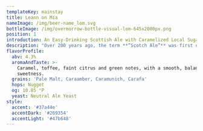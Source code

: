 ```yaml
---
templateKey: mainstay
title: Leann on Mía
nameImage: /img/beer-name_lom.svg
bottleImage: /img/overmorrow-bottle-visual-lom-645x2000px.png
position: 1
introduction: An Easy-Drinking Scottish Ale with Caramelized Local Sugarcane
description: "Over 200 years ago, the term **“Scotch Ale”** was first used to describe the full-bodied ales placed onto ships in Edinburgh harbour and sent to every corner of the globe. With every sip of malt and sweetness, weary expatriates were reminded of the crash of the waves against the rocks along the Scottish coast.\n\n\r**Leann on Mía** is a classic 80-shilling “Export” Ale with local caramelized sugarcane to bring out natural toffee flavors. Low in alcohol content but high in crisp and refreshing flavor."
flavorProfile:
  abv: 4.3%
  aromaAndTaste: >-
    Caramel, toffee, faint citrus and green notes, with a smooth, balanced
    sweetness.
  grains: 'Pale Malt, Caraamber, Caramunich, Carafa'
  hops: Nugget
  og: 10.85 °P
  yeast: Neutral Ale Yeast
style:
  accent: '#37a44e'
  accentDark: '#269354'
  accentLight: '#47b648'
---
```


